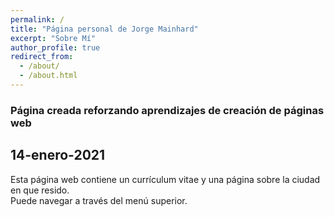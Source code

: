 ```yaml
---
permalink: /
title: "Página personal de Jorge Mainhard"
excerpt: "Sobre Mí"
author_profile: true
redirect_from: 
  - /about/
  - /about.html
---
```



### Página creada reforzando aprendizajes de creación de páginas web

14-enero-2021
---

Esta página web contiene  un currículum vitae y una página sobre la ciudad en que resido.  
Puede navegar a través del menú superior.
